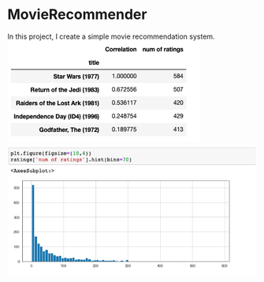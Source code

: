 # MovieRecommender
In this project, I create a simple movie recommendation system.
<br>
<img src='https://github.com/ErnestAsena/MovieRecommender/blob/main/Images/Screenshot%202021-11-10%20at%2014.30.46.png'>
<br>
<img src='https://github.com/ErnestAsena/MovieRecommender/blob/main/Images/Screenshot%202021-11-10%20at%2014.31.17.png'>
